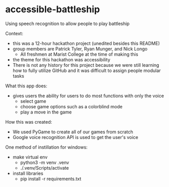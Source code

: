# accessible-battleship
Using speech recognition to allow people to play battleship


Context:
- this was a 12-hour hackathon project (unedited besides this README)
- group members are Patrick Tyler, Ryan Munger, and Nick Longo
    - All freshmen at Marist College at the time of making this
- the theme for this hackathon was accessibility
- There is not any history for this project because we were still learning how to fully utilize GitHub and it was difficult to assign people modular tasks

What this app does:
- gives users the ability for users to do most functions with only the voice
    - select game
    - choose game options such as a colorblind mode
    - play a move in the game
 
How this was created:
- We used PyGame to create all of our games from scratch
- Google voice recognition  API is used to get the user's voice


One method of instillation for windows:
- make virtual env
    - python3 -m venv .venv
    - ./.venv/Scripts/activate
- install libraries
    - pip install -r requirements.txt

